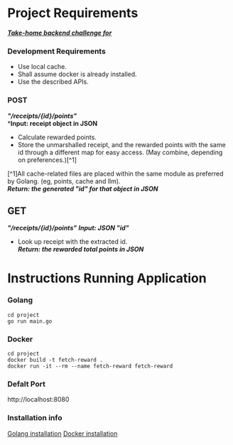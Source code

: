 # Project Requirements
***[Take-home backend challenge for](https://github.com/fetch-rewards/receipt-processor-challenge)***

### Development Requirements
- Use local cache.
- Shall assume docker is already installed.
- Use the described APIs.

### POST
***"/receipts/{id}/points"***\
***Input: receipt object in JSON**
- Calculate rewarded points.
- Store the unmarshalled receipt, and the rewarded points with the same id through a different map for easy access. (May combine, depending on preferences.)[^1]

[^1]All cache-related files are placed within the same module as preferred by Golang. (eg, points, cache and llm).\
***Return: the generated "id" for that object in JSON***

## GET
***"/receipts/{id}/points"***
***Input: JSON "id"***
- Look up receipt with the extracted id.\
***Return: the rewarded total points in JSON***

# Instructions Running Application
### Golang
```
cd project
go run main.go
```

### Docker
```
cd project
docker build -t fetch-reward .
docker run -it --rm --name fetch-reward fetch-reward
```
### Defalt Port
http://localhost:8080

### Installation info
[Golang installation](https://go.dev/doc/install)
[Docker installation](https://www.docker.com/get-started)










